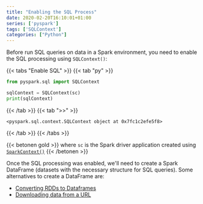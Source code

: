 ```yaml
---
title: "Enabling the SQL Process"
date: 2020-02-20T16:10:01+01:00
series: ['pyspark']
tags: ['SQLContext']
categories: ["Python"]
---
```


Before run SQL queries on data in a Spark environment, you need to enable the SQL processing using `SQLContext()`: 

{{< tabs "Enable SQL" >}}
{{< tab "py" >}}
```python
from pyspark.sql import SQLContext

sqlContext = SQLContext(sc)
print(sqlContext)
``` 
{{< /tab >}}
{{< tab ">>" >}}
```
<pyspark.sql.context.SQLContext object at 0x7fc1c2efe5f8>
```
{{< /tab >}}
{{< /tabs >}}

{{< betonen gold >}}
where `sc` is the Spark driver application created using [`SparkContext()`](/posts/python/create-a-sparkcontext)
{{< /betonen >}}

Once the SQL processing was enabled, we'll need to create a Spark DataFrame (datasets with the necessary structure for SQL queries). Some alternatives to create a DataFrame are:

- [Converting RDDs to Dataframes](/posts/python/converting-rdds-to-dataframes)
- [Downloading data from a URL](/posts/python/download-data-and-read-in-pyspark-sql) 

